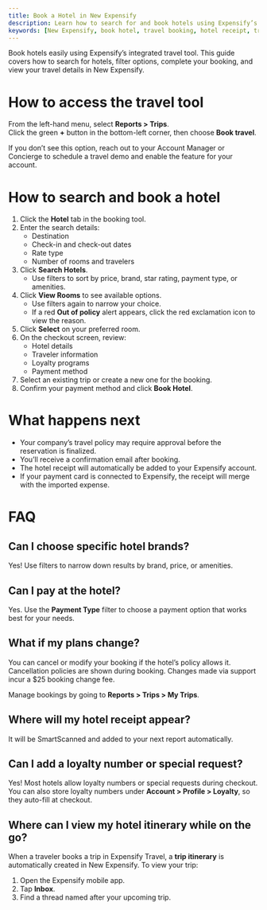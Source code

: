 ```yaml
---
title: Book a Hotel in New Expensify
description: Learn how to search for and book hotels using Expensify’s integrated travel tool, with automatic receipt capture and travel itinerary support.
keywords: [New Expensify, book hotel, travel booking, hotel receipt, travel itinerary, trip room]
---
```


<div id="new-expensify" markdown="1">

Book hotels easily using Expensify’s integrated travel tool. This guide covers how to search for hotels, filter options, complete your booking, and view your travel details in New Expensify.

# How to access the travel tool

From the left-hand menu, select **Reports > Trips**.  
Click the green **+** button in the bottom-left corner, then choose **Book travel**.

If you don’t see this option, reach out to your Account Manager or Concierge to schedule a travel demo and enable the feature for your account.

# How to search and book a hotel

1. Click the **Hotel** tab in the booking tool.
2. Enter the search details:
   - Destination
   - Check-in and check-out dates
   - Rate type
   - Number of rooms and travelers
3. Click **Search Hotels**.
   - Use filters to sort by price, brand, star rating, payment type, or amenities.
4. Click **View Rooms** to see available options.
   - Use filters again to narrow your choice.
   - If a red **Out of policy** alert appears, click the red exclamation icon to view the reason.
5. Click **Select** on your preferred room.
6. On the checkout screen, review:
   - Hotel details
   - Traveler information
   - Loyalty programs
   - Payment method
7. Select an existing trip or create a new one for the booking.
8. Confirm your payment method and click **Book Hotel**.

# What happens next

- Your company’s travel policy may require approval before the reservation is finalized.
- You’ll receive a confirmation email after booking.
- The hotel receipt will automatically be added to your Expensify account.
- If your payment card is connected to Expensify, the receipt will merge with the imported expense.

# FAQ

## Can I choose specific hotel brands?

Yes! Use filters to narrow down results by brand, price, or amenities.

## Can I pay at the hotel?

Yes. Use the **Payment Type** filter to choose a payment option that works best for your needs.

## What if my plans change?

You can cancel or modify your booking if the hotel’s policy allows it.  
Cancellation policies are shown during booking. Changes made via support incur a $25 booking change fee.

Manage bookings by going to **Reports > Trips > My Trips**.

## Where will my hotel receipt appear?

It will be SmartScanned and added to your next report automatically.

## Can I add a loyalty number or special request?

Yes! Most hotels allow loyalty numbers or special requests during checkout.  
You can also store loyalty numbers under **Account > Profile > Loyalty**, so they auto-fill at checkout.

## Where can I view my hotel itinerary while on the go?

When a traveler books a trip in Expensify Travel, a **trip itinerary** is automatically created in New Expensify. 
To view your trip:

1. Open the Expensify mobile app.
2. Tap **Inbox**.
3. Find a thread named after your upcoming trip.

</div>
